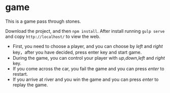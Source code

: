 # game

This is a game pass through stones.

Download the project, and then `npm install`. After install running `gulp serve` and copy `http://localhost/` to view the web.

* First, you need to choose a player, and you can choose by _left_ and _right_ key，after you have decided, press enter key and start game.
* During the game, you can control your player with _up_,_down_,_left_ and _right_ key.
* If you come across the car, you fail the game and you can press _enter_ to restart.
* If you arrive at river and you win the game and you can press _enter_ to replay the game.

